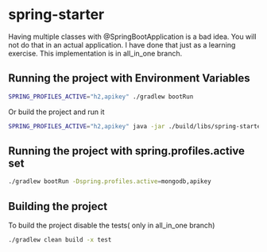 # spring-starter

Having multiple classes with @SpringBootApplication is a bad idea. You will not do that in an actual application. I have done that just as a learning exercise. This implementation is in all_in_one branch.

## Running the project with Environment Variables

```bash
SPRING_PROFILES_ACTIVE="h2,apikey" ./gradlew bootRun
```
Or build the project and run it

```bash
SPRING_PROFILES_ACTIVE="h2,apikey" java -jar ./build/libs/spring-starter.jar
```

## Running the project with spring.profiles.active set

```bash
./gradlew bootRun -Dspring.profiles.active=mongodb,apikey
```

## Building the project

To build the project disable the tests( only in all_in_one branch)

```bash
./gradlew clean build -x test
```
